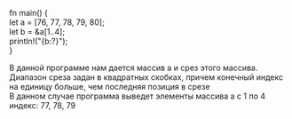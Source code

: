 fn main() { <br>
let a = [76, 77, 78, 79, 80]; <br>
let b = &a[1..4];<br>
println!("{b:?}");<br>
}<br>

В данной программе нам дается массив a и срез этого массива. Диапазон среза задан в квадратных скобках, причем конечный индекс на единицу больше, чем последняя позиция в срезе<br>
В данном случае программа выведет элементы массива a с 1 по 4 индекс: 77, 78, 79

